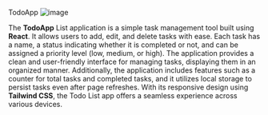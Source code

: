 TodoApp
![image](https://github.com/AhmedMuktadir14218/Qtec-Task-ToDoApp/assets/100287308/858e3dae-ee54-4e9a-bab8-2b58a431fb40)

The **TodoApp** List application is a simple task management tool built using **React**. It allows users to add, edit, and delete tasks with ease. Each task has a name, a status indicating whether it is completed or not, and can be assigned a priority level (low, medium, or high). The application provides a clean and user-friendly interface for managing tasks, displaying them in an organized manner. Additionally, the application includes features such as a counter for total tasks and completed tasks, and it utilizes local storage to persist tasks even after page refreshes. With its responsive design using **Tailwind CSS**, the Todo List app offers a seamless experience across various devices.
